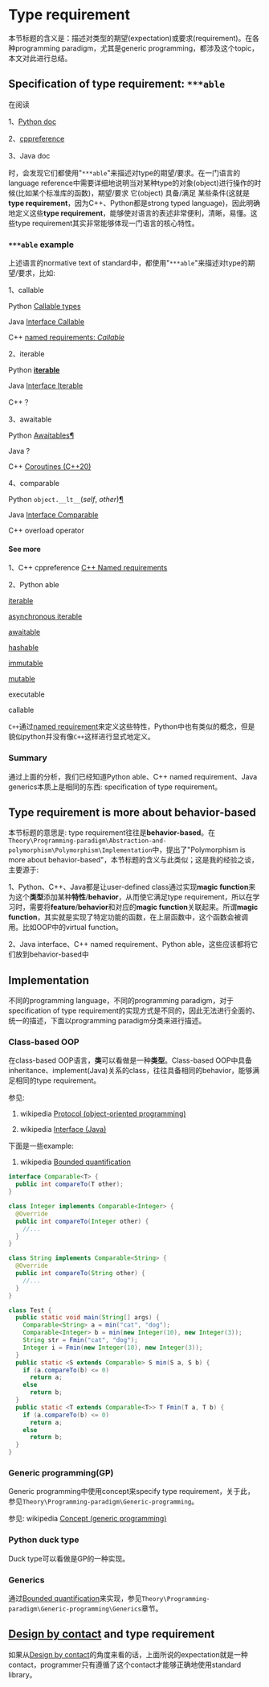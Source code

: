 # Type requirement

本节标题的含义是：描述对类型的期望(expectation)或要求(requirement)。在各种programming paradigm，尤其是generic programming，都涉及这个topic，本文对此进行总结。



## Specification of type requirement: `***able`

在阅读

1、[Python doc](https://docs.python.org/3/)

2、[cppreference](https://en.cppreference.com/w/cpp/named_req)

3、Java doc

时，会发现它们都使用"`***able`"来描述对type的期望/要求。在一门语言的language reference中需要详细地说明当对某种type的对象(object)进行操作的时候(比如某个标准库的函数)，期望/要求 它(object) 具备/满足 某些条件(这就是**type requirement**，因为C++、Python都是strong typed language)，因此明确地定义这些**type requirement**，能够使对语言的表述非常便利，清晰，易懂。这些type requirement其实非常能够体现一门语言的核心特性。

### `***able` example

上述语言的normative text of standard中，都使用"`***able`"来描述对type的期望/要求，比如:

1、callable

Python [Callable types](https://docs.python.org/3/reference/datamodel.html)

Java [Interface Callable<V>](https://docs.oracle.com/javase/7/docs/api/java/util/concurrent/Callable.html)

C++ [named requirements: *Callable*](https://en.cppreference.com/w/cpp/named_req/Callable)

2、iterable

Python [**iterable**](https://docs.python.org/3/glossary.html#term-iterable)

Java [Interface Iterable<T>](https://docs.oracle.com/javase/8/docs/api/java/lang/Iterable.html)

C++？

3、awaitable

Python [Awaitables](https://docs.python.org/3/library/asyncio-task.html#id2)[¶](https://docs.python.org/3/library/asyncio-task.html#awaitables)

Java ?

C++ [Coroutines (C++20)](https://en.cppreference.com/w/cpp/language/coroutines)

4、comparable

Python `object.__lt__`(*self*, *other*)[¶](https://docs.python.org/3/reference/datamodel.html#object.__lt__)

Java [Interface Comparable<T>](https://docs.oracle.com/javase/8/docs/api/java/lang/Comparable.html)

C++ overload operator



#### See more

1、C++ cppreference [C++ Named requirements](https://en.cppreference.com/w/cpp/named_req)

2、Python able

[iterable](https://docs.python.org/3/glossary.html#term-iterable)

[asynchronous iterable](https://docs.python.org/3/glossary.html#term-asynchronous-iterable)

[awaitable](https://docs.python.org/3/glossary.html#term-awaitable) 

[hashable](https://docs.python.org/3/glossary.html#term-hashable)

[immutable](https://docs.python.org/3/glossary.html#term-immutable)

[mutable](https://docs.python.org/3/glossary.html#term-mutable)

executable 

callable 

`C++`通过[named requirement](https://en.cppreference.com/w/cpp/named_req)来定义这些特性，Python中也有类似的概念，但是貌似python并没有像`C++`这样进行显式地定义。

### Summary

通过上面的分析，我们已经知道Python able、C++ named requirement、Java generics本质上是相同的东西: specification of type requirement。



## Type requirement is more about behavior-based

本节标题的意思是: type requirement往往是**behavior-based**。在`Theory\Programming-paradigm\Abstraction-and-polymorphism\Polymorphism\Implementation`中，提出了"Polymorphism is more about behavior-based"，本节标题的含义与此类似；这是我的经验之谈，主要源于:

1、Python、C++、Java都是让user-defined class通过实现**magic function**来为这个**类型**添加某种**特性**/**behavior**，从而使它满足type requirement，所以在学习时，需要将**feature**/**behavior**和对应的**magic function**关联起来。所谓**magic function**，其实就是实现了特定功能的函数，在上层函数中，这个函数会被调用。比如OOP中的virtual function。

2、Java interface、C++ named requirement、Python able，这些应该都将它们放到behavior-based中



## Implementation

不同的programming language，不同的programming paradigm，对于specification of type requirement的实现方式是不同的，因此无法进行全面的、统一的描述，下面以programming paradigm分类来进行描述。

### Class-based OOP

在class-based OOP语言，**类**可以看做是一种**类型**。Class-based OOP中具备inheritance、implement(Java)关系的class，往往具备相同的behavior，能够满足相同的type requirement。

参见: 

1) wikipedia [Protocol (object-oriented programming)](https://en.wikipedia.org/wiki/Protocol_(object-oriented_programming))

2) wikipedia [Interface (Java)](https://en.wikipedia.org/wiki/Interface_(Java))

下面是一些example:

1) wikipedia [Bounded quantification](https://en.wikipedia.org/wiki/Bounded_quantification)

```java
interface Comparable<T> {
  public int compareTo(T other);
}

class Integer implements Comparable<Integer> {
  @Override
  public int compareTo(Integer other) {
    //...
  }
}

class String implements Comparable<String> {
  @Override
  public int compareTo(String other) {
    //...
  }
}

class Test {
  public static void main(String[] args) {
    Comparable<String> a = min("cat", "dog");
    Comparable<Integer> b = min(new Integer(10), new Integer(3));
    String str = Fmin("cat", "dog");
    Integer i = Fmin(new Integer(10), new Integer(3));
  }
  public static <S extends Comparable> S min(S a, S b) {
    if (a.compareTo(b) <= 0)
      return a;
    else
      return b;
  }
  public static <T extends Comparable<T>> T Fmin(T a, T b) {
    if (a.compareTo(b) <= 0)
      return a;
    else
      return b;
  }
}
```



### Generic programming(GP) 

Generic programming中使用concept来specify type requirement，关于此，参见`Theory\Programming-paradigm\Generic-programming`。

参见: wikipedia [Concept (generic programming)](https://en.wikipedia.org/wiki/Concept_(generic_programming))

### Python duck type

Duck type可以看做是GP的一种实现。

### Generics

通过[Bounded quantification](https://en.wikipedia.org/wiki/Bounded_quantification)来实现，参见`Theory\Programming-paradigm\Generic-programming\Generics`章节。



## [Design by contact](https://en.wikipedia.org/wiki/Design_by_contract) and type requirement



如果从[Design by contact](https://en.wikipedia.org/wiki/Design_by_contract)的角度来看的话，上面所说的expectation就是一种contact，programmer只有遵循了这个contact才能够正确地使用standard library。







